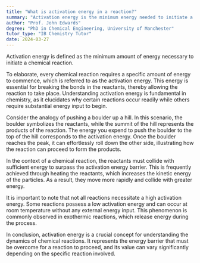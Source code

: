```yaml
---
title: "What is activation energy in a reaction?"
summary: "Activation energy is the minimum energy needed to initiate a chemical reaction, serving as a barrier that must be overcome for the reaction to proceed."
author: "Prof. John Edwards"
degree: "PhD in Chemical Engineering, University of Manchester"
tutor_type: "IB Chemistry Tutor"
date: 2024-03-27
---
```


Activation energy is defined as the minimum amount of energy necessary to initiate a chemical reaction.

To elaborate, every chemical reaction requires a specific amount of energy to commence, which is referred to as the activation energy. This energy is essential for breaking the bonds in the reactants, thereby allowing the reaction to take place. Understanding activation energy is fundamental in chemistry, as it elucidates why certain reactions occur readily while others require substantial energy input to begin.

Consider the analogy of pushing a boulder up a hill. In this scenario, the boulder symbolizes the reactants, while the summit of the hill represents the products of the reaction. The energy you expend to push the boulder to the top of the hill corresponds to the activation energy. Once the boulder reaches the peak, it can effortlessly roll down the other side, illustrating how the reaction can proceed to form the products.

In the context of a chemical reaction, the reactants must collide with sufficient energy to surpass the activation energy barrier. This is frequently achieved through heating the reactants, which increases the kinetic energy of the particles. As a result, they move more rapidly and collide with greater energy.

It is important to note that not all reactions necessitate a high activation energy. Some reactions possess a low activation energy and can occur at room temperature without any external energy input. This phenomenon is commonly observed in exothermic reactions, which release energy during the process.

In conclusion, activation energy is a crucial concept for understanding the dynamics of chemical reactions. It represents the energy barrier that must be overcome for a reaction to proceed, and its value can vary significantly depending on the specific reaction involved.
    